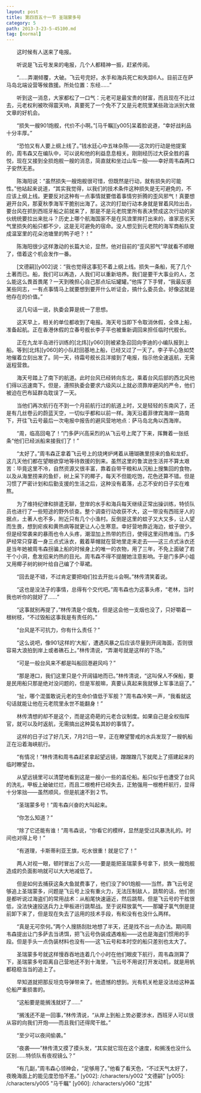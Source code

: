 ```yaml
---
layout: post
title: 第四百五十一节 圣瑞蒙多号
category: 5
path: 2013-3-23-5-45100.md
tag: [normal]
---
```


　　这时候有人送来了电报。

　　听说是飞云号发来的电报，几个人都精神一振，赶紧传阅。

　　“……弄潮倾覆，大破。飞云号完好。水手和海兵死亡和失踪6人。目前正在萨马岛北端设营等候救援。所处位置：东经……”

　　听到这一消息，大家都松了一口气：元老可是最宝贵的财富，而且现在不比过去，元老权利被吹得震天响，真要死了一个免不了又是元老院里某些政治派别大做文章的好机会。

　　“损失一艘901炮舰，代价不小啊。”[马千瞩][y005]呆着脸说道，“幸好战利品十分丰厚。”

　　“恐怕又有人要上纲上线了。”钱水廷心中五味杂陈——这次的行动是他提案的，周韦森又在编队中，可以说和他的利益息息相关。刚刚经历过大获全胜的喜悦，现在又接到全损炮舰一艘的消息，简直就和坐过山车一般——幸好周韦森两口子安然无恙。

　　陈海阳说：“虽然损失一艘炮舰很可惜，但既然是行动，就有损失的可能性。”他站起来说道，“其实我觉得，以我们的技术条件这种损失是无可避免的，不应该上纲上线。更要反对这种有一点事情就要借着事情穷折腾的歪风邪气！真要想避开台风，那夏秋季海军干脆别出海了。这次的打劫行动本身就是冒着风险出击，要台风在抓到西班牙船之前就来了，那是不是元老院里所有表决赞成这次行动的家伙统统要拉出来批斗？历史上哪个航海国家不是在风浪里摔打出来的，谁家恶劣天气里损失的船只都不少，这是无可避免的宿命。没人想见到元老院的海军商船队变成温室里的花朵池塘里的鸭子吧？！”

　　陈海阳很少这样激动的长篇大论，显然，他对目前的“歪风邪气”早就看不顺眼了，借着这个机会发作一番。

　　[文德嗣][y002]说：“我也觉得这事犯不着上纲上线。损失一条船，死了几个土著而已。船，我们可以再造，人我们可以重新培养。我们是要干大事业的人，怎么能这么畏首畏尾？一天到晚担心自己那点坛坛罐罐。”他挥了下手臂，“我最反感某些同志，一有点事情马上就要想到要开什么听证会，搞什么委员会。好像这就是他存在的价值。”

　　这几句话一说，执委会算是统一了思想。

　　这天早上，相关的单位都收到了电报。海天号当即下令取消休假，全体上船，准备起航。正在香港休假的立春号舰长李子平也被重新调回来担任临时代舰长。

　　正在九龙半岛进行训练的[北炜][y060]则被紧急召回向李迪的小编队报到上船。等到[北炜][y060]的小队赶回基地上船，已经又过了一天了。李子平心急如焚地催着立刻出发了。同一天，待霜号舰长吕洋接到了电报，指示他全速返航，无需返程营救。

　　海天号踏上了南下的航道。此时台风已经转向东北，乘着台风后部的西北风他们得以迅速南下。但是，遵照执委会要求六级风以上就必须靠岸避风的严令，他们被迫在巴布延群岛耽误了一天。

　　当他们再次航行在不到一个月前航行过的航道上时，又是轻轻的东南风了，还是有几丝卷云的蔚蓝天空，一切似乎都和以前一样。海天沿着菲律宾海岸一路南下，开往飞云号最后一次电报中报告的避风营地地点：萨马岛北角以西海岸。

　　“周，临高回电了！”门多萨兴高采烈的从飞云号上爬了下来，挥舞着一张纸条“他们已经派船来接我们了！”

　　“太好了。”周韦森正拿着飞云号上的烧烤炉烤着从珊瑚礁里捞来的鱼和龙虾。这几天他们都在望眼欲穿地等待救援的到来。虽然这里的鲁滨逊生活并不算太艰苦：毕竟这里不冷，自然资源又很丰富，靠着自带干粮和从沉船上搜集回的食物，以及从海里捞来的鱼虾，树上采下的椰子，每天不但能吃饱，花色还算不错。但是习惯了严密计划和后勤支援的生活之后，这种没有着落，忐忑不安的日子实在难熬。

　　为了维持纪律和排遣无聊，登岸的水手和海兵每天继续正常出操训练，特侦队员也进行了一些短途的野外侦查。整个调查行动收获不大，这一带没有西班牙人的据点，土著人也不多，附近只有几个小渔村。反倒是这里的蚊子又大又多，让人望而生畏，想到疟疾和黄热病等就更让人心生寒意。幸好营地靠近海边，蚊子很少。但是经常袭来的暴雨也令人头疼，潮湿加上热带的烈日，使得这里闷热难当。门多萨经常只穿着一身三点式泳衣，戴着草帽就在营地里走来走去——这三点式泳衣还是当年她被周韦森拐骗上船的时候身上的唯一的衣物，用了三年，不免上面破了若干个小洞，愈发招来灼热的目光。周韦森不得不提醒她注意影响。于是门多萨小姐又用椰子树的树叶给自己编了个草裙。

　　“回去是不错，不过肯定要把咱们拉去开批斗会啊。”林传清笑着说。

　　“这也是没法子的事情，总得有个交代吧。”周韦森也为这事头疼，“老林，当时我也听你的就好了……”

　　“这事就别再提了，”林传清是个烟鬼，但是这会他一支烟也没了，只好嚼着一根树枝，“不过毁船这事我是有责任的。”

　　“台风是不可抗力，你有什么责任？”

　　“这么说吧，像901这样的‘大船’，遭遇风暴之后应该尽量到开阔海面，否则很容易大浪拍到岸上或者礁石上。”林传清说，“弄潮号就是这样的下场。”

　　“可是一般台风来不都是叫船回港避风吗？”

　　“那是港口，我们这里只是个开阔锚地而已。”林传清说，“这叫保人不保船，要是民用船只那是绝对没问题的，但是军舰嘛，真要认真起来我就够上军事法庭了。”

　　“扯，哪个混蛋敢说元老的生命价值低于军舰？”周韦森冷笑一声，“我看就这句话就能让他在元老院里永世不能翻身！”

　　林传清想的却不是这个，而是这奇葩的元老合议制度。如果自己是全权指挥官，就可以及时返航，无需搞出这种莫名其妙的事情了。

　　这样的日子过了好几天，7月21日一早，正在瞭望警戒的水兵发现了一艘帆船正在沿着海峡航行。

　　“有情况！”林传清和周韦森赶紧拿起望远镜，蹭蹭蹭几下就爬上了搭建起来的临时瞭望台。

　　从望远镜里可以清楚地看到这是一艘小一些的盖伦船。船只似乎也遭受了台风的洗礼，甲板上破破烂烂，而且二根桅杆已经失去，正勉强用一根桅杆航行，显得十分笨拙——虽然顺风，但是航速不到２节。

　　“圣瑞蒙多号！”周韦森兴奋的大叫起来。

　　“你怎么知道？”

　　“除了它还能有谁！”周韦森说，“你看它的模样，显然是受过风暴洗礼的。时间也对得上号！”

　　“有道理，卡斯蒂利亚王旗，吃水很重！就是它了！”

　　两人对视一眼，顿时冒出了火花——要是能把圣瑞蒙多号拿下，损失一艘炮舰造成的负面影响就可以大大地减低了。

　　但是如何去捕获这条大鱼就费事了，他们没了901炮舰——当然，靠飞云号足够追上圣瑞蒙多，问题是飞云号上没有重火力，无法压制敌人，跳帮的话，他们倒是都听说过海盗们的常用战术：从船尾快速逼近，然后跳帮。但是飞云号的干舷很低，没法快速投送兵力上甲板进行跳帮战。至于说释放氯气——那罐子氯气倒是提前卸下来了，但是现在失去了运用的技术手段，有和没有也没什么两样。

　　“真是无可奈何。”两个人搜肠刮肚地想了半天，还是找不出一点办法。期间周韦森提出让门多萨去当诱饵，把飞云号伪装成遇难船——这也是海盗们惯用的手段。但是手头一点伪装材料也没有——这飞云号和本时空的船只差别也太大了。

　　圣瑞蒙多号就这样慢吞吞地连着几个小时在他们眼皮下航行，周韦森测算了下，圣瑞蒙多号距离自己营地还不到十海里，飞云号不用说打开发动机，就是用帆都稳稳当当的追上了。

　　早知道就把那反坦克导弹带来了。他遗憾的想到。光有机关枪是没法给这种盖伦船严重损害的。

　　“这船要是能搁浅就好了……”

　　“搁浅还不是一回事，”林传清说，“从岸上到船上势必要涉水，西班牙人可以很从容的向我们开炮——而且我们还得爬干舷。”

　　“至少可以夜间偷袭。”

　　“夜袭——”林传清又摸了摸头发，“其实就它现在这个速度，和搁浅也没什么区别……特侦队有夜视镜么？”

　　“有几副，”周韦森心领神会，“足够用了。”他看了看天色，“不过天气太好了，夜晚海面上的能见度恐怕不差。”
[y002]: /characters/y002 "文德嗣"
[y005]: /characters/y005 "马千瞩"
[y060]: /characters/y060 "北炜"
